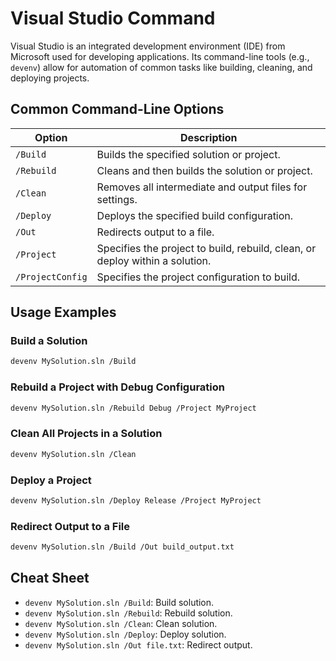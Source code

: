 # Visual Studio Command

Visual Studio is an integrated development environment (IDE) from Microsoft used for developing applications. Its command-line tools (e.g., `devenv`) allow for automation of common tasks like building, cleaning, and deploying projects.

## Common Command-Line Options

| Option             | Description                                             |
|--------------------|---------------------------------------------------------|
| `/Build`           | Builds the specified solution or project.               |
| `/Rebuild`         | Cleans and then builds the solution or project.         |
| `/Clean`           | Removes all intermediate and output files for settings. |
| `/Deploy`          | Deploys the specified build configuration.              |
| `/Out`             | Redirects output to a file.                             |
| `/Project`         | Specifies the project to build, rebuild, clean, or deploy within a solution. |
| `/ProjectConfig`   | Specifies the project configuration to build.           |

## Usage Examples

### Build a Solution
```bash
devenv MySolution.sln /Build
```

### Rebuild a Project with Debug Configuration
```bash
devenv MySolution.sln /Rebuild Debug /Project MyProject
```

### Clean All Projects in a Solution
```bash
devenv MySolution.sln /Clean
```

### Deploy a Project
```bash
devenv MySolution.sln /Deploy Release /Project MyProject
```

### Redirect Output to a File
```bash
devenv MySolution.sln /Build /Out build_output.txt
```

## Cheat Sheet

- `devenv MySolution.sln /Build`: Build solution.
- `devenv MySolution.sln /Rebuild`: Rebuild solution.
- `devenv MySolution.sln /Clean`: Clean solution.
- `devenv MySolution.sln /Deploy`: Deploy solution.
- `devenv MySolution.sln /Out file.txt`: Redirect output.
